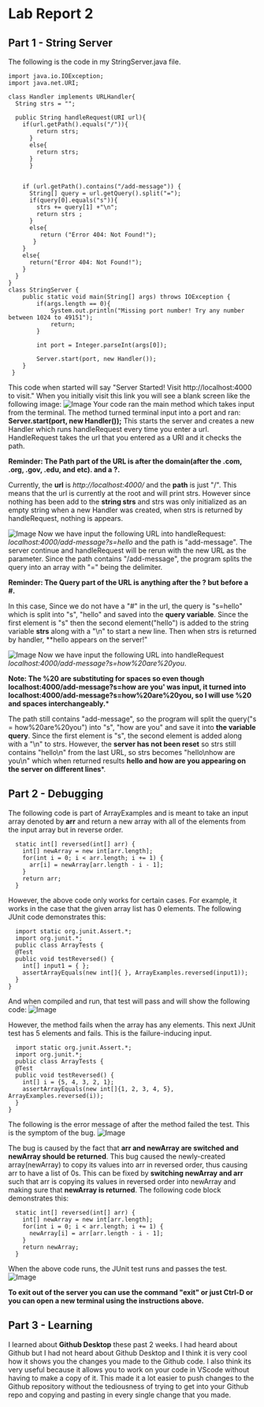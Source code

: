 # Lab Report 2
## Part 1 - String Server 
The following is the code in my StringServer.java file.
```
import java.io.IOException;
import java.net.URI;

class Handler implements URLHandler{
  String strs = "";

  public String handleRequest(URI url){
    if(url.getPath().equals("/")){
        return strs;
      }
      else{
        return strs;
      }
      }
      
    
    if (url.getPath().contains("/add-message")) {
      String[] query = url.getQuery().split("=");
      if(query[0].equals("s")){
        strs += query[1] +"\n";
        return strs ;
      }
      else{
         return ("Error 404: Not Found!");
       }
    }
    else{
      return("Error 404: Not Found!");
    }
  }
}
class StringServer {
    public static void main(String[] args) throws IOException {
        if(args.length == 0){
            System.out.println("Missing port number! Try any number between 1024 to 49151");
            return;
        }

        int port = Integer.parseInt(args[0]);

        Server.start(port, new Handler());
    }
 }
```
This code when started will say "Server Started! Visit http://localhost:4000 to visit."
When you initially visit this link you will see a blank screen like the following image:
![Image](https://user-images.githubusercontent.com/126924884/233493870-8b4cf738-3b35-405f-83d6-6908a2499260.png)
Your code ran the main method which takes input from the terminal. The method turned terminal input into a port and ran: **Server.start(port, new Handler());**
This starts the server and creates a new Handler which runs handleRequest every time you enter a url. HandleRequest takes the url that you entered as a URI and it checks the path. 

**Reminder: The Path part of the URL is after the domain(after the .com, .org, .gov, .edu, and etc). and a ?.**

Currently, the **url** is *http://localhost:4000/* and the **path** is just "/". This means that the url is currently at the root and will print strs. However since nothing has been add to the **string strs** and strs was only initialized as an empty string when a new Handler was created, when strs is returned by handleRequest, nothing is appears. 

![Image](https://user-images.githubusercontent.com/126924884/233496634-3d989536-1b98-4706-bb7c-4ed62c250e94.png)
Now we have input the following URL into handleRequest: *localhost:4000/add-message?s=hello* and the path is "add-message". The server continue and handleRequest will be rerun with the new URL as the parameter. Since the path contains "/add-message", the program splits the query into an array with "=" being the delimiter.

**Reminder: The Query part of the URL is anything after the ? but before a #.**

In this case, Since we do not have a "#" in the url, the query is "s=hello" which is split into "s", "hello" and saved into the **query variable**. Since the first element is "s" then the second element("hello") is added to the string variable **strs** along with a "\n" to start a new line. Then when strs is returned by handler, **hello appears on the server!"

![Image](https://user-images.githubusercontent.com/126924884/233498282-c7c46a81-76cf-4d84-9e73-f286c08d22c7.png)
Now we have input the following URL into handleRequest *localhost:4000/add-message?s=how%20are%20you*.

**Note: The %20 are substituting for spaces so even though localhost:4000/add-message?s=how are you' was input, it turned into localhost:4000/add-message?s=how%20are%20you, so I will use %20 and spaces interchangeably.***

The path still contains "add-message", so the program will split the query("s = how%20are%20you") into "s", "how are you" and save it into **the variable query**. Since the first element is "s", the second element is added along with a "\n" to strs. 
However, the **server has not been reset** so strs still contains "hello\n" from the last URL, so strs becomes "hello\nhow are you\n" which when returned results **hello and how are you appearing on the server on different lines***.  

## Part 2 - Debugging 
The following code is part of ArrayExamples and is meant to take an input array denoted by **arr** and return a new array with all of the elements from the input array but in reverse order.

```
  static int[] reversed(int[] arr) {
    int[] newArray = new int[arr.length];
    for(int i = 0; i < arr.length; i += 1) {
      arr[i] = newArray[arr.length - i - 1];
    }
    return arr;
  }
```
However, the above code only works for certain cases. 
For example, it works in the case that the given array list has 0 elements. The following JUnit code demonstrates this: 
```
  import static org.junit.Assert.*;
  import org.junit.*;
  public class ArrayTests {
  @Test
  public void testReversed() {
    int[] input1 = { };
    assertArrayEquals(new int[]{ }, ArrayExamples.reversed(input1));
  }
}
```
And when compiled and run, that test will pass and will show the following code:
![Image](https://user-images.githubusercontent.com/126924884/233515074-ea412b0c-5ccc-4991-a3e5-3236138dbe54.png)

However, the method fails when the array has any elements. This next JUnit test has 5 elements and fails. This is the failure-inducing input.

```
  import static org.junit.Assert.*;
  import org.junit.*;
  public class ArrayTests {
  @Test
  public void testReversed() {
    int[] i = {5, 4, 3, 2, 1};
    assertArrayEquals(new int[]{1, 2, 3, 4, 5}, ArrayExamples.reversed(i));
  }
}
```
The following is the error message of after the method failed the test. This is the symptom of the bug.
![Image](https://user-images.githubusercontent.com/126924884/233515822-441cac35-9551-492e-a106-696aba97d145.png)

The bug is caused by the fact that **arr and newArray are switched and newArray should be returned**. This bug caused the newly-created array(newArray) to copy its values into arr in reversed order, thus causing arr to have a list of 0s. This can be fixed by **switching newArray and arr** such that arr is copying its values in reversed order into newArray and making sure that **newArray is returned**. The following code block demonstrates this:


```
  static int[] reversed(int[] arr) {
    int[] newArray = new int[arr.length];
    for(int i = 0; i < arr.length; i += 1) {
      newArray[i] = arr[arr.length - i - 1];
    }
    return newArray;
  }

```
When the above code runs, the JUnit test runs and passes the test.
![Image](https://user-images.githubusercontent.com/126924884/233517771-c93c49b1-0505-4c69-9a3c-e81a75e7df5e.png)

**To exit out of the server you can use the command "exit" or just Ctrl-D or you can open a new terminal using the instructions above.** 

## Part 3 - Learning 
I learned about **Github Desktop** these past 2 weeks. I had heard about Github but I had not heard about Github Desktop and I think it is very cool how it shows you the changes you made to the Github code. I also think its very useful because it allows you to work on your code in VScode without having to make a copy of it. This made it a lot easier to push changes to the Github repository without the tediousness of trying to get into your Github repo and copying and pasting in every single change that you made. 

